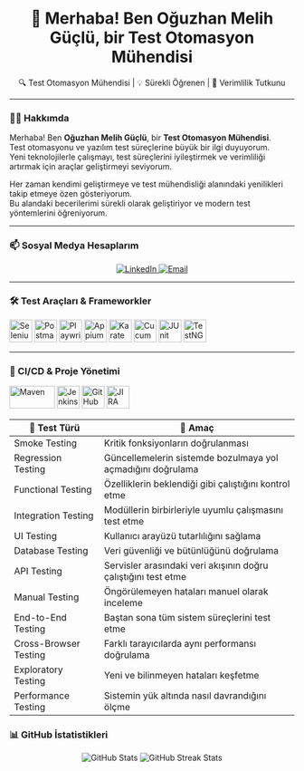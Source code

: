 <h1 align="center">🚀 Merhaba! Ben Oğuzhan Melih Güçlü, bir Test Otomasyon Mühendisi</h1>

<p align="center">
🔍 Test Otomasyon Mühendisi | 💡 Sürekli Öğrenen | 🚀 Verimlilik Tutkunu
</p>

---

### 🙋‍♂️ Hakkımda

Merhaba! Ben **Oğuzhan Melih Güçlü**, bir **Test Otomasyon Mühendisi**.  
Test otomasyonu ve yazılım test süreçlerine büyük bir ilgi duyuyorum.  
Yeni teknolojilerle çalışmayı, test süreçlerini iyileştirmek ve verimliliği artırmak için araçlar geliştirmeyi seviyorum.  

Her zaman kendimi geliştirmeye ve test mühendisliği alanındaki yenilikleri takip etmeye özen gösteriyorum.  
Bu alandaki becerilerimi sürekli olarak geliştiriyor ve modern test yöntemlerini öğreniyorum.  

---

### 📫 Sosyal Medya Hesaplarım

<p align="center">
  <a href="https://www.linkedin.com/in/oguzhanmelihguclu" target="_blank">
    <img src="https://img.shields.io/badge/LinkedIn-blue?logo=linkedin&style=for-the-badge" alt="LinkedIn">
  </a>
  <a href="mailto:oguzhanmguclu@gmail.com" target="_blank">
    <img src="https://img.shields.io/badge/Email-D14836?style=for-the-badge&logo=gmail&logoColor=white" alt="Email">
  </a>
</p>

---

### 🛠️ Test Araçları & Frameworkler

<p align="left">
  <a href="https://www.selenium.dev/" target="_blank"><img src="https://cdn.jsdelivr.net/gh/devicons/devicon/icons/selenium/selenium-original.svg" width="40" height="40" alt="Selenium" /></a>
  <a href="https://www.postman.com/" target="_blank"><img src="https://www.vectorlogo.zone/logos/getpostman/getpostman-icon.svg" width="40" height="40" alt="Postman" /></a>
  <a href="https://playwright.dev/" target="_blank"><img src="https://playwright.dev/img/playwright-logo.svg" width="40" height="40" alt="Playwright" /></a>
  <a href="https://appium.io/" target="_blank"><img src="https://www.vectorlogo.zone/logos/appiumio/appiumio-icon.svg" width="40" height="40" alt="Appium" /></a>
  <a href="https://karatelabs.io/" target="_blank"><img src="https://avatars.githubusercontent.com/u/30353541?s=200&v=4" width="40" height="40" alt="Karate Framework" /></a>
  <a href="https://cucumber.io/" target="_blank"><img src="https://www.vectorlogo.zone/logos/cucumberio/cucumberio-icon.svg" width="40" height="40" alt="Cucumber" /></a>
  <a href="https://junit.org/junit5/" target="_blank"><img src="https://junit.org/junit5/assets/img/junit5-logo.png" width="40" height="40" alt="JUnit" /></a>
  <a href="https://testng.org/" target="_blank"><img src="https://avatars.githubusercontent.com/u/35881959?s=200&v=4" width="40" height="40" alt="TestNG" /></a>
</p>

---

### 🔧 CI/CD & Proje Yönetimi

<p align="left">
  <a href="https://maven.apache.org/" target="_blank"><img src="https://upload.wikimedia.org/wikipedia/commons/5/52/Apache_Maven_logo.svg" width="80" height="40" alt="Maven" /></a>
  <a href="https://www.jenkins.io/" target="_blank"><img src="https://www.vectorlogo.zone/logos/jenkins/jenkins-icon.svg" width="40" height="40" alt="Jenkins" /></a>
  <a href="https://git-scm.com/" target="_blank"><img src="https://cdn.jsdelivr.net/gh/devicons/devicon/icons/git/git-original.svg" width="40" height="40" alt="GitHub" /></a>
  <a href="https://www.atlassian.com/software/jira" target="_blank"><img src="https://cdn.worldvectorlogo.com/logos/jira-1.svg" width="40" height="40" alt="JIRA" /></a>
</p>

| 🚀 Test Türü | 🎯 Amaç |  
|-------------|---------|  
| Smoke Testing | Kritik fonksiyonların doğrulanması |  
| Regression Testing | Güncellemelerin sistemde bozulmaya yol açmadığını doğrulama |  
| Functional Testing | Özelliklerin beklendiği gibi çalıştığını kontrol etme |  
| Integration Testing | Modüllerin birbirleriyle uyumlu çalışmasını test etme |  
| UI Testing | Kullanıcı arayüzü tutarlılığını sağlama |  
| Database Testing | Veri güvenliği ve bütünlüğünü doğrulama |  
| API Testing | Servisler arasındaki veri akışının doğru çalıştığını test etme |  
| Manual Testing | Öngörülemeyen hataları manuel olarak inceleme |  
| End-to-End Testing | Baştan sona tüm sistem süreçlerini test etme |  
| Cross-Browser Testing | Farklı tarayıcılarda aynı performansı doğrulama |  
| Exploratory Testing | Yeni ve bilinmeyen hataları keşfetme |  
| Performance Testing | Sistemin yük altında nasıl davrandığını ölçme |  


### 📊 GitHub İstatistikleri
<p align="center">
  <img src="https://github-readme-stats.vercel.app/api?username=oguzhanmelihguclu&show_icons=true&theme=radical" alt="GitHub Stats" />
  <img src="https://github-readme-streak-stats.herokuapp.com/?user=oguzhanmelihguclu&theme=radical" alt="GitHub Streak Stats" />
</p>
